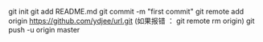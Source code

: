git init
git add README.md
git commit -m "first commit"
git remote add origin https://github.com/ydjee/url.git  (如果报错 ： git remote rm origin)
git push -u origin master
